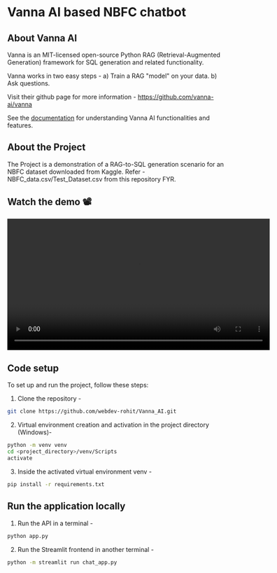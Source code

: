 # Vanna AI based NBFC chatbot

## About Vanna AI

Vanna is an MIT-licensed open-source Python RAG (Retrieval-Augmented Generation) framework for SQL generation and related functionality.

Vanna works in two easy steps -
a) Train a RAG "model" on your data.
b) Ask questions.

Visit their github page for more information - https://github.com/vanna-ai/vanna

See the [documentation](https://vanna.ai/docs/) for understanding Vanna AI functionalities and features.

## About the Project

The Project is a demonstration of a RAG-to-SQL generation scenario for an NBFC dataset downloaded from Kaggle. Refer - NBFC_data.csv/Test_Dataset.csv from this repository FYR.

## Watch the demo 📽️

<video src="streamlit_NBFC_VannaAI_demo.webm" width="600" autoplay loop></video>

## Code setup

To set up and run the project, follow these steps:

1. Clone the repository -
```bash
git clone https://github.com/webdev-rohit/Vanna_AI.git
```

2. Virtual environment creation and activation in the project directory (Windows)-
```bash
python -m venv venv
cd <project_directory>/venv/Scripts
activate
```

3. Inside the activated virtual environment venv -
```bash
pip install -r requirements.txt
```

## Run the application locally

1. Run the API in a terminal -
```bash
python app.py
```

2. Run the Streamlit frontend in another terminal -
```bash
python -m streamlit run chat_app.py
```